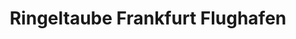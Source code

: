 ---
title: "Ringeltaube Frankfurt Flughafen"
url: /frankfurt-am-main/ringeltaube-frankfurt-flughafen/
shop: Supermarkt
---